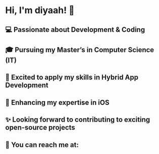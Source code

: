 # Hi, I'm diyaah! 👋

## 💻 **Passionate about Development & Coding**  
## 🎓 Pursuing my Master’s in **Computer Science (IT)**  
## 🚀 Excited to apply my skills in **Hybrid App Development**  
## 🌟 Enhancing my expertise in **iOS**  
## ✨ Looking forward to contributing to exciting **open-source projects**  
## 📩 You can reach me at: 
